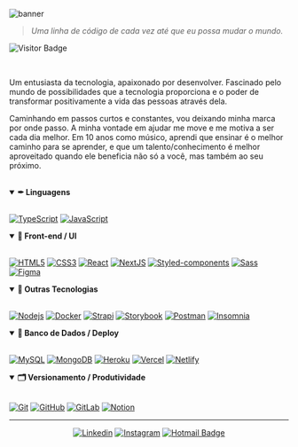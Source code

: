 <audio autoload loop>
  <source src="Skyrim_Far_Horizon.mp3">
</audio>

![banner](https://user-images.githubusercontent.com/64603070/102695401-eb025380-4205-11eb-9c85-37b6fe162f75.gif)

> *Uma linha de código de cada vez até que eu possa mudar o mundo.*

![Visitor Badge](https://visitor-badge.glitch.me/badge?page_id=arimariojesus.arimariojesus&left_color=8D8D8D&right_color=060606)

<br>

Um entusiasta da tecnologia, apaixonado por desenvolver. Fascinado pelo mundo de possibilidades que a tecnologia proporciona e o poder de transformar positivamente a vida das pessoas através dela.

Caminhando em passos curtos e constantes, vou deixando minha marca por onde passo. A minha vontade em ajudar me move e me motiva a ser cada dia melhor. Em 10 anos como músico, aprendi que ensinar é o melhor caminho para se aprender, e que um talento/conhecimento é melhor aproveitado quando ele beneficia não só a você, mas também ao seu próximo.

<br>
<details open>
<summary>
  <strong>✒ Linguagens</strong>
</summary>
<br>

[![TypeScript](https://img.shields.io/badge/-Typescript-060606?style=flat-square&logo=typescript&logoColor=white&link=https://github.com/arimariojesus/)](https://github.com/arimariojesus/)
[![JavaScript](https://img.shields.io/badge/-JavaScript-060606?style=flat-square&logo=javascript&logoColor=white&link=https://github.com/arimariojesus/)](https://github.com/arimariojesus/)
  
</details>

<details open>
<summary>
  <strong>🎨 Front-end / UI</strong>
</summary>
<br>

[![HTML5](https://img.shields.io/badge/-HTML5-060606?style=flat-square&logo=html5&logoColor=white&link=https://github.com/arimariojesus/)](https://github.com/arimariojesus/)
[![CSS3](https://img.shields.io/badge/-CSS3-060606?style=flat-square&logo=css3&logoColor=white&link=https://github.com/arimariojesus/)](https://github.com/arimariojesus/)
[![React](https://img.shields.io/badge/-React-060606?style=flat-square&logo=react&logoColor=white&link=https://github.com/arimariojesus/)](https://github.com/arimariojesus/)
[![NextJS](https://img.shields.io/badge/-NextJS-060606?style=flat-square&logo=Next.js&logoColor=white&link=https://github.com/arimariojesus/)](https://github.com/arimariojesus/)
[![Styled-components](https://img.shields.io/badge/-Styled%20Components-060606?style=flat-square&logo=styled-components&logoColor=white&link=https://github.com/arimariojesus/)](https://github.com/arimariojesus/)
[![Sass](https://img.shields.io/badge/-Sass-060606?style=flat-square&logo=sass&logoColor=white&link=https://github.com/arimariojesus/)](https://github.com/arimariojesus/)
[![Figma](https://img.shields.io/badge/-Figma-060606?style=flat-square&logo=figma&logoColor=white&link=https://github.com/arimariojesus/)](https://github.com/arimariojesus/)

</details>

<details open>
<summary>
  <strong>🧰 Outras Tecnologias</strong>
</summary>
<br>

[![Nodejs](https://img.shields.io/badge/-Nodejs-060606?style=flat-square&logo=Node.js&logoColor=white&link=https://github.com/arimariojesus/)](https://github.com/arimariojesus/)
[![Docker](https://img.shields.io/badge/-Docker-060606?style=flat-square&logo=docker&logoColor=white&link=https://github.com/arimariojesus/)](https://github.com/arimariojesus/)
[![Strapi](https://img.shields.io/badge/-Strapi-060606?style=flat-square&logo=strapi&logoColor=white&link=https://github.com/arimariojesus/)](https://github.com/arimariojesus/)
[![Storybook](https://img.shields.io/badge/-Storybook-060606?style=flat-square&logo=storybook&logoColor=white&link=https://github.com/arimariojesus/)](https://github.com/arimariojesus/)
[![Postman](https://img.shields.io/badge/-Postman-060606?style=flat-square&logo=Postman&logoColor=white&link=https://github.com/arimariojesus/)](https://github.com/arimariojesus/)
[![Insomnia](https://img.shields.io/badge/-Insomnia-060606?style=flat-square&logo=Insomnia&link=https://github.com/arimariojesus/)](https://github.com/arimariojesus/)
  
</details>

<details open>
<summary>
  <strong>💾 Banco de Dados / Deploy</strong>
</summary>
<br>

[![MySQL](https://img.shields.io/badge/-MySQL-060606?style=flat-square&logo=mysql&logoColor=white&link=https://github.com/arimariojesus/)](https://github.com/arimariojesus/)
[![MongoDB](https://img.shields.io/badge/-MongoDB-060606?style=flat-square&logo=mongodb&logoColor=white&link=https://github.com/arimariojesus/)](https://github.com/arimariojesus/)
[![Heroku](https://img.shields.io/badge/-Heroku-060606?style=flat-square&logo=heroku&logoColor=white&link=https://github.com/arimariojesus/)](https://github.com/arimariojesus/)
[![Vercel](https://img.shields.io/badge/-Vercel-060606?style=flat-square&logo=vercel&logoColor=white&link=https://github.com/arimariojesus/)](https://github.com/arimariojesus/)
[![Netlify](https://img.shields.io/badge/-Netlify-060606?style=flat-square&logo=netlify&logoColor=white&link=https://github.com/arimariojesus/)](https://github.com/arimariojesus/)
  
</details>

<details open>
<summary>
  <strong>🗂 Versionamento / Produtividade</strong>
</summary>
<br>

[![Git](https://img.shields.io/badge/-Git-060606?style=flat-square&logo=git&logoColor=white&link=https://github.com/arimariojesus/)](https://github.com/arimariojesus/)
[![GitHub](https://img.shields.io/badge/-GitHub-060606?style=flat-square&logo=github&logoColor=white&link=https://github.com/arimariojesus/)](https://github.com/arimariojesus/)
[![GitLab](https://img.shields.io/badge/-GitLab-060606?style=flat-square&logo=gitlab&logoColor=white&link=https://github.com/arimariojesus/)](https://github.com/arimariojesus/)
[![Notion](https://img.shields.io/badge/-Notion-060606?style=flat-square&logo=notion&logoColor=white&link=https://github.com/arimariojesus/)](https://github.com/arimariojesus/)
  
</details>

<hr/>
<div align="center">

[![Linkedin](https://img.shields.io/badge/-LinkedIn-060606?style=flat&labelColor=0D0D0D&logo=Linkedin&Color=white)](https://www.linkedin.com/in/arimario-jesus/)
[![Instagram](https://img.shields.io/badge/-Instagram-060606?style=flat&labelColor=0D0D0D&logo=instagram&logoColor=white)](https://www.instagram.com/codeeveryday365)
[![Hotmail Badge](https://img.shields.io/badge/-Hotmail-060606?style=flat&labelColor=0D0D0D&logo=Microsoft-Outlook&Color=white)](mailto:arimario.jesus@hotmail.com)

</div>
